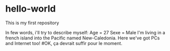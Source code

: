 # hello-world
This is my first repository

In few words, i'll try to describe myself:
Age = 27
Sexe = Male
I'm living in a french island into the Pacific named New-Caledonia.
Here we've got PCs and Internet too!
#OK, ça devrait suffir pour le moment.






